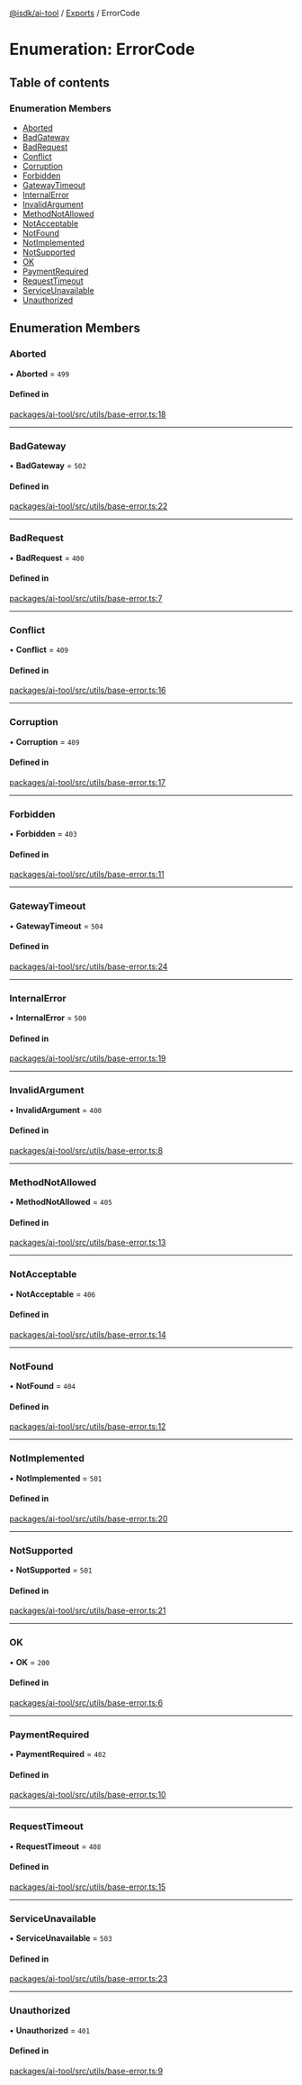 [@isdk/ai-tool](../README.md) / [Exports](../modules.md) / ErrorCode

# Enumeration: ErrorCode

## Table of contents

### Enumeration Members

- [Aborted](ErrorCode.md#aborted)
- [BadGateway](ErrorCode.md#badgateway)
- [BadRequest](ErrorCode.md#badrequest)
- [Conflict](ErrorCode.md#conflict)
- [Corruption](ErrorCode.md#corruption)
- [Forbidden](ErrorCode.md#forbidden)
- [GatewayTimeout](ErrorCode.md#gatewaytimeout)
- [InternalError](ErrorCode.md#internalerror)
- [InvalidArgument](ErrorCode.md#invalidargument)
- [MethodNotAllowed](ErrorCode.md#methodnotallowed)
- [NotAcceptable](ErrorCode.md#notacceptable)
- [NotFound](ErrorCode.md#notfound)
- [NotImplemented](ErrorCode.md#notimplemented)
- [NotSupported](ErrorCode.md#notsupported)
- [OK](ErrorCode.md#ok)
- [PaymentRequired](ErrorCode.md#paymentrequired)
- [RequestTimeout](ErrorCode.md#requesttimeout)
- [ServiceUnavailable](ErrorCode.md#serviceunavailable)
- [Unauthorized](ErrorCode.md#unauthorized)

## Enumeration Members

### Aborted

• **Aborted** = ``499``

#### Defined in

[packages/ai-tool/src/utils/base-error.ts:18](https://github.com/isdk/ai-tool.js/blob/0f8a4d4a5fd2f372072a81ed0b281e2d8d5796f1/src/utils/base-error.ts#L18)

___

### BadGateway

• **BadGateway** = ``502``

#### Defined in

[packages/ai-tool/src/utils/base-error.ts:22](https://github.com/isdk/ai-tool.js/blob/0f8a4d4a5fd2f372072a81ed0b281e2d8d5796f1/src/utils/base-error.ts#L22)

___

### BadRequest

• **BadRequest** = ``400``

#### Defined in

[packages/ai-tool/src/utils/base-error.ts:7](https://github.com/isdk/ai-tool.js/blob/0f8a4d4a5fd2f372072a81ed0b281e2d8d5796f1/src/utils/base-error.ts#L7)

___

### Conflict

• **Conflict** = ``409``

#### Defined in

[packages/ai-tool/src/utils/base-error.ts:16](https://github.com/isdk/ai-tool.js/blob/0f8a4d4a5fd2f372072a81ed0b281e2d8d5796f1/src/utils/base-error.ts#L16)

___

### Corruption

• **Corruption** = ``409``

#### Defined in

[packages/ai-tool/src/utils/base-error.ts:17](https://github.com/isdk/ai-tool.js/blob/0f8a4d4a5fd2f372072a81ed0b281e2d8d5796f1/src/utils/base-error.ts#L17)

___

### Forbidden

• **Forbidden** = ``403``

#### Defined in

[packages/ai-tool/src/utils/base-error.ts:11](https://github.com/isdk/ai-tool.js/blob/0f8a4d4a5fd2f372072a81ed0b281e2d8d5796f1/src/utils/base-error.ts#L11)

___

### GatewayTimeout

• **GatewayTimeout** = ``504``

#### Defined in

[packages/ai-tool/src/utils/base-error.ts:24](https://github.com/isdk/ai-tool.js/blob/0f8a4d4a5fd2f372072a81ed0b281e2d8d5796f1/src/utils/base-error.ts#L24)

___

### InternalError

• **InternalError** = ``500``

#### Defined in

[packages/ai-tool/src/utils/base-error.ts:19](https://github.com/isdk/ai-tool.js/blob/0f8a4d4a5fd2f372072a81ed0b281e2d8d5796f1/src/utils/base-error.ts#L19)

___

### InvalidArgument

• **InvalidArgument** = ``400``

#### Defined in

[packages/ai-tool/src/utils/base-error.ts:8](https://github.com/isdk/ai-tool.js/blob/0f8a4d4a5fd2f372072a81ed0b281e2d8d5796f1/src/utils/base-error.ts#L8)

___

### MethodNotAllowed

• **MethodNotAllowed** = ``405``

#### Defined in

[packages/ai-tool/src/utils/base-error.ts:13](https://github.com/isdk/ai-tool.js/blob/0f8a4d4a5fd2f372072a81ed0b281e2d8d5796f1/src/utils/base-error.ts#L13)

___

### NotAcceptable

• **NotAcceptable** = ``406``

#### Defined in

[packages/ai-tool/src/utils/base-error.ts:14](https://github.com/isdk/ai-tool.js/blob/0f8a4d4a5fd2f372072a81ed0b281e2d8d5796f1/src/utils/base-error.ts#L14)

___

### NotFound

• **NotFound** = ``404``

#### Defined in

[packages/ai-tool/src/utils/base-error.ts:12](https://github.com/isdk/ai-tool.js/blob/0f8a4d4a5fd2f372072a81ed0b281e2d8d5796f1/src/utils/base-error.ts#L12)

___

### NotImplemented

• **NotImplemented** = ``501``

#### Defined in

[packages/ai-tool/src/utils/base-error.ts:20](https://github.com/isdk/ai-tool.js/blob/0f8a4d4a5fd2f372072a81ed0b281e2d8d5796f1/src/utils/base-error.ts#L20)

___

### NotSupported

• **NotSupported** = ``501``

#### Defined in

[packages/ai-tool/src/utils/base-error.ts:21](https://github.com/isdk/ai-tool.js/blob/0f8a4d4a5fd2f372072a81ed0b281e2d8d5796f1/src/utils/base-error.ts#L21)

___

### OK

• **OK** = ``200``

#### Defined in

[packages/ai-tool/src/utils/base-error.ts:6](https://github.com/isdk/ai-tool.js/blob/0f8a4d4a5fd2f372072a81ed0b281e2d8d5796f1/src/utils/base-error.ts#L6)

___

### PaymentRequired

• **PaymentRequired** = ``402``

#### Defined in

[packages/ai-tool/src/utils/base-error.ts:10](https://github.com/isdk/ai-tool.js/blob/0f8a4d4a5fd2f372072a81ed0b281e2d8d5796f1/src/utils/base-error.ts#L10)

___

### RequestTimeout

• **RequestTimeout** = ``408``

#### Defined in

[packages/ai-tool/src/utils/base-error.ts:15](https://github.com/isdk/ai-tool.js/blob/0f8a4d4a5fd2f372072a81ed0b281e2d8d5796f1/src/utils/base-error.ts#L15)

___

### ServiceUnavailable

• **ServiceUnavailable** = ``503``

#### Defined in

[packages/ai-tool/src/utils/base-error.ts:23](https://github.com/isdk/ai-tool.js/blob/0f8a4d4a5fd2f372072a81ed0b281e2d8d5796f1/src/utils/base-error.ts#L23)

___

### Unauthorized

• **Unauthorized** = ``401``

#### Defined in

[packages/ai-tool/src/utils/base-error.ts:9](https://github.com/isdk/ai-tool.js/blob/0f8a4d4a5fd2f372072a81ed0b281e2d8d5796f1/src/utils/base-error.ts#L9)
